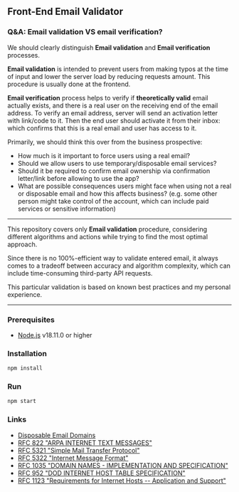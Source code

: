 ## Front-End Email Validator

### Q&A: Email validation VS email verification?

We should clearly distinguish **Email validation** and **Email verification** processes.

**Email validation** is intended to prevent users from making typos at the time of input and lower the server load by reducing requests amount. This procedure is usually done at the frontend.

**Email verification** process helps to verify if **theoretically valid** email actually exists, and there is a real user on the receiving end of the email address. To verify an email address, server will send an activation letter with link/code to it. Then the end user should activate it from their inbox: which confirms that this is a real email and user has access to it.

Primarily, we should think this over from the business prospective:
* How much is it important to force users using a real email?
* Should we allow users to use temporary/disposable email services?
* Should it be required to confirm email ownership via confirmation letter/link before allowing to use the app?
* What are possible consequences users might face when using not a real or disposable email and how this affects business? (e.g. some other person might take control of the account, which can include paid services or sensitive information)

---

This repository covers only **Email validation** procedure, considering different algorithms and actions while trying to find the most optimal approach.

Since there is no 100%-efficient way to validate entered email, it always comes to a tradeoff between accuracy and algorithm complexity, which can include time-consuming third-party API requests.

This particular validation is based on known best practices and my personal experience. 

---

### Prerequisites
* [Node.js](https://nodejs.org/) v18.11.0 or higher

### Installation
```bash
npm install
```

### Run
```bash
npm start
```

### Links
* [Disposable Email Domains](https://github.com/disposable-email-domains/disposable-email-domains)
* [RFC 822 "ARPA INTERNET TEXT MESSAGES"](https://datatracker.ietf.org/doc/html/rfc822)
* [RFC 5321 "Simple Mail Transfer Protocol"](https://datatracker.ietf.org/doc/html/rfc5321)
* [RFC 5322 "Internet Message Format"](https://datatracker.ietf.org/doc/html/rfc5322)
* [RFC 1035 "DOMAIN NAMES - IMPLEMENTATION AND SPECIFICATION"](https://datatracker.ietf.org/doc/html/rfc1035)
* [RFC 952 "DOD INTERNET HOST TABLE SPECIFICATION"](https://datatracker.ietf.org/doc/html/rfc952)
* [RFC 1123 "Requirements for Internet Hosts -- Application and Support"](https://datatracker.ietf.org/doc/html/rfc1123)